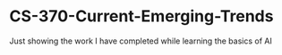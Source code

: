 # CS-370-Current-Emerging-Trends
Just showing the work I have completed while learning the basics of AI 
